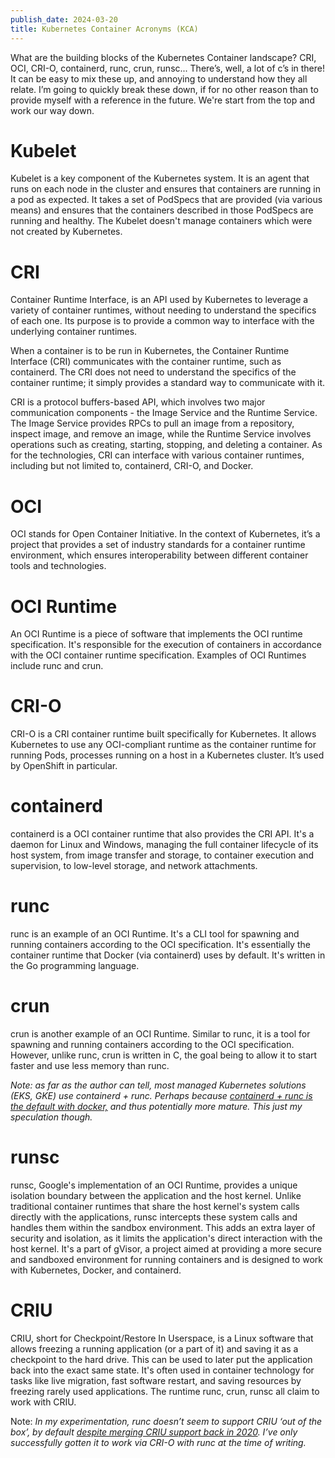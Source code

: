 ```yaml
---
publish_date: 2024-03-20
title: Kubernetes Container Acronyms (KCA)
---
```


What are the building blocks of the Kubernetes Container landscape? CRI, OCI, CRI-O, containerd, runc, crun, runsc... There’s, well, a lot of c’s in there! It can be easy to mix these up, and annoying to understand how they all relate. I’m going to quickly break these down, if for no other reason than to provide myself with a reference in the future. We're start from the top and work our way down. 


# Kubelet

Kubelet is a key component of the Kubernetes system. It is an agent that runs on each node in the cluster and ensures that containers are running in a pod as expected. It takes a set of PodSpecs that are provided (via various means) and ensures that the containers described in those PodSpecs are running and healthy. The Kubelet doesn't manage containers which were not created by Kubernetes.

# CRI

Container Runtime Interface, is an API used by Kubernetes to leverage a variety of container runtimes, without needing to understand the specifics of each one. Its purpose is to provide a common way to interface with the underlying container runtimes.

When a container is to be run in Kubernetes, the Container Runtime Interface (CRI) communicates with the container runtime, such as containerd. The CRI does not need to understand the specifics of the container runtime; it simply provides a standard way to communicate with it.

CRI is a protocol buffers-based API, which involves two major communication components - the Image Service and the Runtime Service. The Image Service provides RPCs to pull an image from a repository, inspect image, and remove an image, while the Runtime Service involves operations such as creating, starting, stopping, and deleting a container. As for the technologies, CRI can interface with various container runtimes, including but not limited to, containerd, CRI-O, and Docker.

# OCI

OCI stands for Open Container Initiative. In the context of Kubernetes, it’s a project that provides a set of industry standards for a container runtime environment, which ensures interoperability between different container tools and technologies.

# OCI Runtime

An OCI Runtime is a piece of software that implements the OCI runtime specification. It's responsible for the execution of containers in accordance with the OCI container runtime specification. Examples of OCI Runtimes include runc and crun.

# CRI-O

CRI-O is a CRI container runtime built specifically for Kubernetes. It allows Kubernetes to use any OCI-compliant runtime as the container runtime for running Pods, processes running on a host in a Kubernetes cluster. It’s used by OpenShift in particular. 

# containerd

containerd is a OCI  container runtime that also provides the CRI API. It's a daemon for Linux and Windows, managing the full container lifecycle of its host system, from image transfer and storage, to container execution and supervision, to low-level storage, and network attachments.

# runc

runc is an example of an OCI Runtime. It's a CLI tool for spawning and running containers according to the OCI specification. It's essentially the container runtime that Docker (via containerd) uses by default. It's written in the Go programming language.

# crun

crun is another example of an OCI Runtime. Similar to runc, it is a tool for spawning and running containers according to the OCI specification. However, unlike runc, crun is written in C, the goal being to allow it to start faster and use less memory than runc. 

*Note: as far as the author can tell, most managed Kubernetes solutions (EKS, GKE) use containerd + runc. Perhaps because [containerd + runc is the default with docker,](https://docs.docker.com/engine/alternative-runtimes/) and thus potentially more mature. This just my speculation though.* 

# runsc

runsc, Google's implementation of an OCI Runtime, provides a unique isolation boundary between the application and the host kernel. Unlike traditional container runtimes that share the host kernel's system calls directly with the applications, runsc intercepts these system calls and handles them within the sandbox environment. This adds an extra layer of security and isolation, as it limits the application's direct interaction with the host kernel. It's a part of gVisor, a project aimed at providing a more secure and sandboxed environment for running containers and is designed to work with Kubernetes, Docker, and containerd.

# CRIU

CRIU, short for Checkpoint/Restore In Userspace, is a Linux software that allows freezing a running application (or a part of it) and saving it as a checkpoint to the hard drive. This can be used to later put the application back into the exact same state. It's often used in container technology for tasks like live migration, fast software restart, and saving resources by freezing rarely used applications. The runtime runc, crun, runsc all claim to work with CRIU. 

Note:  *In my experimentation, runc doesn’t seem to support CRIU ‘out of the box’, by default [despite merging CRIU support back in 2020](https://github.com/containers/crun/issues/71). I’ve only successfully gotten it to work via CRI-O with runc at the time of writing.*